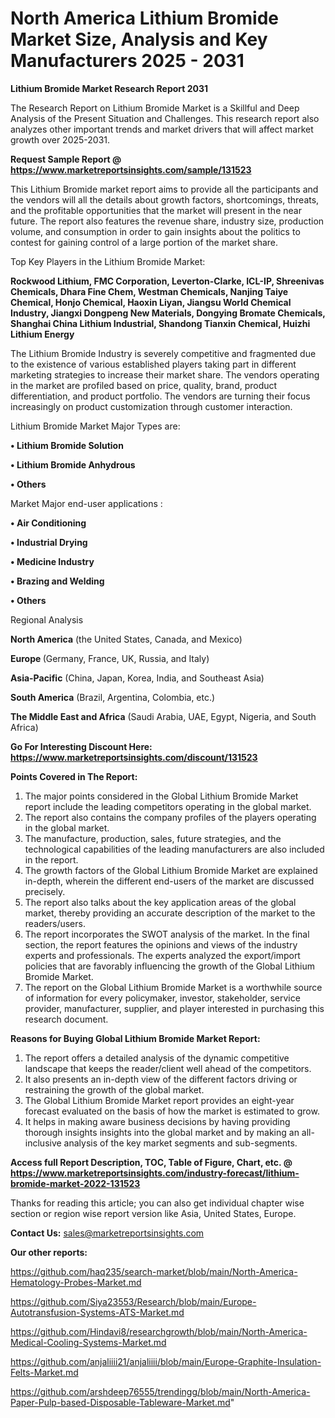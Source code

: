 # North America Lithium Bromide Market Size, Analysis and Key Manufacturers 2025 - 2031

<strong>Lithium Bromide Market Research Report 2031</strong>

The Research Report on Lithium Bromide Market is a Skillful and Deep Analysis of the Present Situation and Challenges. This research report also analyzes other important trends and market drivers that will affect market growth over 2025-2031.

<strong>Request Sample Report @ <a href=https://www.marketreportsinsights.com/sample/131523>https://www.marketreportsinsights.com/sample/131523</a></strong>

This Lithium Bromide market report aims to provide all the participants and the vendors will all the details about growth factors, shortcomings, threats, and the profitable opportunities that the market will present in the near future. The report also features the revenue share, industry size, production volume, and consumption in order to gain insights about the politics to contest for gaining control of a large portion of the market share.

Top Key Players in the Lithium Bromide Market:

<strong>Rockwood Lithium, FMC Corporation, Leverton-Clarke, ICL-IP, Shreenivas Chemicals, Dhara Fine Chem, Westman Chemicals, Nanjing Taiye Chemical, Honjo Chemical, Haoxin Liyan, Jiangsu World Chemical Industry, Jiangxi Dongpeng New Materials, Dongying Bromate Chemicals, Shanghai China Lithium Industrial, Shandong Tianxin Chemical, Huizhi Lithium Energy</strong>

The Lithium Bromide Industry is severely competitive and fragmented due to the existence of various established players taking part in different marketing strategies to increase their market share. The vendors operating in the market are profiled based on price, quality, brand, product differentiation, and product portfolio. The vendors are turning their focus increasingly on product customization through customer interaction.

Lithium Bromide Market Major Types are:

<strong>• Lithium Bromide Solution

• Lithium Bromide Anhydrous

• Others</strong>

Market Major end-user applications :

<strong>• Air Conditioning

• Industrial Drying

• Medicine Industry

• Brazing and Welding

• Others</strong>

Regional Analysis

</u><strong><b>North America</b></strong> (the United States, Canada, and Mexico)

<strong><b>Europe </b></strong>(Germany, France, UK, Russia, and Italy)

<strong><b>Asia-Pacific</b></strong> (China, Japan, Korea, India, and Southeast Asia)

<strong><b>South America</b></strong> (Brazil, Argentina, Colombia, etc.)

<strong><b>The Middle East and Africa</b></strong> (Saudi Arabia, UAE, Egypt, Nigeria, and South Africa)

<strong>Go For Interesting Discount Here: <a href=https://www.marketreportsinsights.com/discount/131523>https://www.marketreportsinsights.com/discount/131523</a></strong>

<strong>Points Covered in The Report:</strong>
<ol>
  <li>The major points considered in the Global Lithium Bromide Market report include the leading competitors operating in the global market.</li>
  <li>The report also contains the company profiles of the players operating in the global market.</li>
  <li>The manufacture, production, sales, future strategies, and the technological capabilities of the leading manufacturers are also included in the report.</li>
  <li>The growth factors of the Global Lithium Bromide Market are explained in-depth, wherein the different end-users of the market are discussed precisely.</li>
  <li>The report also talks about the key application areas of the global market, thereby providing an accurate description of the market to the readers/users.</li>
  <li>The report incorporates the SWOT analysis of the market. In the final section, the report features the opinions and views of the industry experts and professionals. The experts analyzed the export/import policies that are favorably influencing the growth of the Global Lithium Bromide Market.</li>
  <li>The report on the Global Lithium Bromide Market is a worthwhile source of information for every policymaker, investor, stakeholder, service provider, manufacturer, supplier, and player interested in purchasing this research document.</li>
</ol>
<strong>Reasons for Buying Global Lithium Bromide Market Report:</strong>

<ol>
  <li>The report offers a detailed analysis of the dynamic competitive landscape that keeps the reader/client well ahead of the competitors.</li>
  <li>It also presents an in-depth view of the different factors driving or restraining the growth of the global market.</li>
  <li>The Global Lithium Bromide Market report provides an eight-year forecast evaluated on the basis of how the market is estimated to grow.</li>
  <li>It helps in making aware business decisions by having providing thorough insights insights into the global market and by making an all-inclusive analysis of the key market segments and sub-segments.</li>
</ol>
<strong>Access full Report Description, TOC, Table of Figure, Chart, etc. @ <a href=https://www.marketreportsinsights.com/industry-forecast/lithium-bromide-market-2022-131523>https://www.marketreportsinsights.com/industry-forecast/lithium-bromide-market-2022-131523</a></strong>


Thanks for reading this article; you can also get individual chapter wise section or region wise report version like Asia, United States, Europe.

<strong>Contact Us:</strong>
sales@marketreportsinsights.com

<strong>Our other reports:</strong>

<a href=https://github.com/haq235/search-market/blob/main/North-America-Hematology-Probes-Market.md>https://github.com/haq235/search-market/blob/main/North-America-Hematology-Probes-Market.md</a>

<a href=https://github.com/Siya23553/Research/blob/main/Europe-Autotransfusion-Systems-ATS-Market.md>https://github.com/Siya23553/Research/blob/main/Europe-Autotransfusion-Systems-ATS-Market.md</a>

<a href=https://github.com/Hindavi8/researchgrowth/blob/main/North-America-Medical-Cooling-Systems-Market.md>https://github.com/Hindavi8/researchgrowth/blob/main/North-America-Medical-Cooling-Systems-Market.md</a>

<a href=https://github.com/anjaliiii21/anjaliiii/blob/main/Europe-Graphite-Insulation-Felts-Market.md>https://github.com/anjaliiii21/anjaliiii/blob/main/Europe-Graphite-Insulation-Felts-Market.md</a>

<a href=https://github.com/arshdeep76555/trendingg/blob/main/North-America-Paper-Pulp-based-Disposable-Tableware-Market.md>https://github.com/arshdeep76555/trendingg/blob/main/North-America-Paper-Pulp-based-Disposable-Tableware-Market.md</a>"
